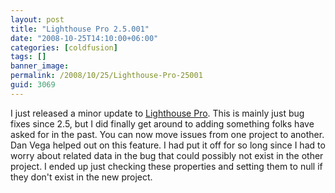 ```yaml
---
layout: post
title: "Lighthouse Pro 2.5.001"
date: "2008-10-25T14:10:00+06:00"
categories: [coldfusion]
tags: []
banner_image: 
permalink: /2008/10/25/Lighthouse-Pro-25001
guid: 3069
---
```


I just released a minor update to <a href="http://lighthousepro.riaforge.org">Lighthouse Pro</a>. This is mainly just bug fixes since 2.5, but I did finally get around to adding something folks have asked for in the past. You can now move issues from one project to another. Dan Vega helped out on this feature. I had put it off for so long since I had to worry about related data in the bug that could possibly not exist in the other project. I ended up just checking these properties and setting them to null if they don't exist in the new project.